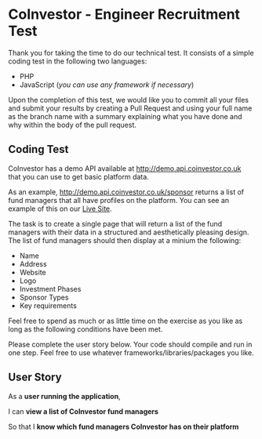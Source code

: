 # CoInvestor - Engineer Recruitment Test

Thank you for taking the time to do our technical test. It consists of a simple coding test in the following two languages:

* PHP
* JavaScript (_you can use any framework if necessary_)

Upon the completion of this test, we would like you to commit all your files and submit your results by creating a Pull Request and using your full name as the branch name with a summary explaining what you have done and why within the body of the pull request.

## Coding Test

CoInvestor has a demo API available at http://demo.api.coinvestor.co.uk that you can use to get basic platform data.

As an example, http://demo.api.coinvestor.co.uk/sponsor returns a list of fund managers that all have profiles on the platform. You can see an example of this on our [Live Site](https://www.coinvestor.co.uk/managers).

The task is to create a single page that will return a list of the fund managers with their data in a structured and aesthetically pleasing design. The list of fund managers should then display at a minium the following:

* Name
* Address
* Website
* Logo
* Investment Phases
* Sponsor Types
* Key requirements

Feel free to spend as much or as little time on the exercise as you like as long as the following conditions have been met.

Please complete the user story below. Your code should compile and run in one step. Feel free to use whatever frameworks/libraries/packages you like.

## User Story

As a **user running the application**,

I can **view a list of CoInvestor fund managers**

So that I **know which fund managers CoInvestor has on their platform**
